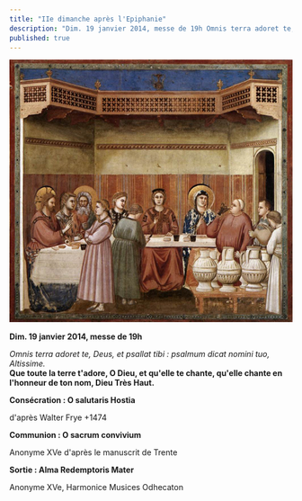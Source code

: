 ```yaml
---
title: "IIe dimanche après l'Epiphanie"
description: "Dim. 19 janvier 2014, messe de 19h Omnis terra adoret te, Deus, et psallat tibi : psalmum dicat nomini tuo, Altissime. Que toute la terre t'adore, O Dieu, et qu'elle te chante, qu'elle chante en l'honneur de ton nom, Dieu Très Haut. Consécration : O salutaris..."
published: true
---
```



![](/images/2014-01-17-noces-de-cana-3.jpg)

**Dim. 19 janvier 2014, messe de 19h**

*Omnis terra adoret te, Deus, et psallat tibi : psalmum dicat nomini tuo, Altissime.*  
**Que toute la terre t'adore, O Dieu, et qu'elle te chante, qu'elle chante en l'honneur de ton nom, Dieu Très Haut.**

****Consécration : O salutaris Hostia****

d'après Walter Frye +1474

**Communion : O sacrum convivium**

Anonyme XVe d'après le manuscrit de Trente

**Sortie : Alma Redemptoris Mater**

Anonyme XVe, Harmonice Musices Odhecaton